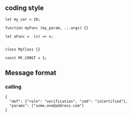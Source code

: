 ## coding style

```
let my_var = 10;

function myFunc (my_param, ...args) {}

let aFunc =  (x) => x;


class MyClass {}

const MY_CONST = 1;
```


## Message format

### calling

```
{
  "def": {"role": "verification", "cmd": "isCertified"},
  "params": ["some.one@address.com"]
}
```

